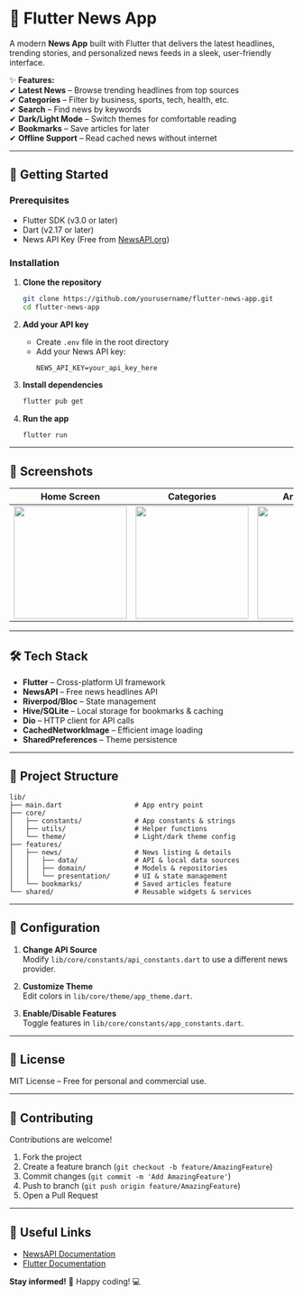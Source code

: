 # 📰 **Flutter News App**  

A modern **News App** built with Flutter that delivers the latest headlines, trending stories, and personalized news feeds in a sleek, user-friendly interface.  

✨ **Features:**  
✔ **Latest News** – Browse trending headlines from top sources  
✔ **Categories** – Filter by business, sports, tech, health, etc.  
✔ **Search** – Find news by keywords  
✔ **Dark/Light Mode** – Switch themes for comfortable reading  
✔ **Bookmarks** – Save articles for later  
✔ **Offline Support** – Read cached news without internet  

---

## 🚀 **Getting Started**  

### **Prerequisites**  
- Flutter SDK (v3.0 or later)  
- Dart (v2.17 or later)  
- News API Key (Free from [NewsAPI.org](https://newsapi.org/))  

### **Installation**  
1. **Clone the repository**  
   ```bash
   git clone https://github.com/yourusername/flutter-news-app.git
   cd flutter-news-app
   ```

2. **Add your API key**  
   - Create `.env` file in the root directory  
   - Add your News API key:  
     ```env
     NEWS_API_KEY=your_api_key_here
     ```

3. **Install dependencies**  
   ```bash
   flutter pub get
   ```

4. **Run the app**  
   ```bash
   flutter run
   ```

---

## 📱 **Screenshots**  

| Home Screen | Categories | Article Details | Bookmarks |
|------------|------------|----------------|-----------|
| <img src="https://via.placeholder.com/300x600?text=Home+Screen" width="200"> | <img src="https://via.placeholder.com/300x600?text=Categories" width="200"> | <img src="https://via.placeholder.com/300x600?text=Article+Details" width="200"> | <img src="https://via.placeholder.com/300x600?text=Bookmarks" width="200"> |

---

## 🛠 **Tech Stack**  
- **Flutter** – Cross-platform UI framework  
- **NewsAPI** – Free news headlines API  
- **Riverpod/Bloc** – State management  
- **Hive/SQLite** – Local storage for bookmarks & caching  
- **Dio** – HTTP client for API calls  
- **CachedNetworkImage** – Efficient image loading  
- **SharedPreferences** – Theme persistence  

---

## 📂 **Project Structure**  
```
lib/
├── main.dart                  # App entry point
├── core/
│   ├── constants/             # App constants & strings
│   ├── utils/                 # Helper functions
│   └── theme/                 # Light/dark theme config
├── features/
│   ├── news/                  # News listing & details
│   │   ├── data/              # API & local data sources
│   │   ├── domain/            # Models & repositories
│   │   └── presentation/      # UI & state management
│   └── bookmarks/             # Saved articles feature
└── shared/                    # Reusable widgets & services
```

---

## 🔧 **Configuration**  
1. **Change API Source**  
   Modify `lib/core/constants/api_constants.dart` to use a different news provider.  

2. **Customize Theme**  
   Edit colors in `lib/core/theme/app_theme.dart`.  

3. **Enable/Disable Features**  
   Toggle features in `lib/core/constants/app_constants.dart`.  

---

## 📜 **License**  
MIT License – Free for personal and commercial use.  

---

## 🤝 **Contributing**  
Contributions are welcome!  
1. Fork the project  
2. Create a feature branch (`git checkout -b feature/AmazingFeature`)  
3. Commit changes (`git commit -m 'Add AmazingFeature'`)  
4. Push to branch (`git push origin feature/AmazingFeature`)  
5. Open a Pull Request  

---

## 🔗 **Useful Links**  
- [NewsAPI Documentation](https://newsapi.org/docs)  
- [Flutter Documentation](https://flutter.dev/docs)  

**Stay informed!** 📡 Happy coding! 💻
